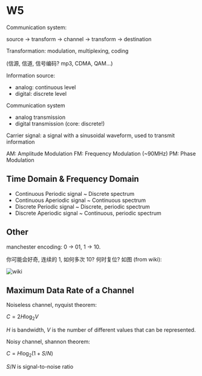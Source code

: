 # W5

Communication system:

source -> transform -> channel -> transform -> destination

Transformation: modulation, multiplexing, coding

(信源, 信道, 信号编码? mp3, CDMA, QAM...)

Information source:

- analog: continuous level
- digital: discrete level

Communication system

- analog transmission
- digital transmission (core: discrete!)

Carrier signal: a signal with a sinusoidal waveform, used to transmit information

AM: Amplitude Modulation
FM: Frequency Modulation (~90MHz)
PM: Phase Modulation

## Time Domain & Frequency Domain

- Continuous Periodic signal ~ Discrete spectrum
- Continuous Aperiodic signal ~ Continuous spectrum
- Discrete Periodic signal ~ Discrete, periodic spectrum
- Discrete Aperiodic signal ~ Continuous, periodic spectrum

## Other

manchester encoding: 0 -> 01, 1 -> 10.

你可能会好奇, 连续的 1, 如何多次 10? 何时复位? 如图 (from wiki):

![wiki](https://upload.wikimedia.org/wikipedia/commons/9/90/Manchester_encoding_both_conventions.svg)

## Maximum Data Rate of a Channel

Noiseless channel, nyquist theorem:

$C = 2H \log_2 V$

$H$ is bandwidth, $V$ is the number of different values that can be represented.

Noisy channel, shannon theorem:

$C = H \log_2 (1 + S/N)$

$S/N$ is signal-to-noise ratio
